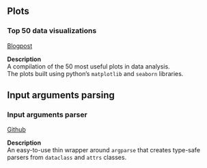 ## Plots

### Top 50 data visualizations

[Blogpost](https://www.machinelearningplus.com/plots/top-50-matplotlib-visualizations-the-master-plots-python/)

**Description**  
A compilation of the 50 most useful plots in data analysis.  
The plots built using python’s `matplotlib` and `seaborn` libraries.


## Input arguments parsing

### Input arguments parser

[Github](https://github.com/roee30/datargs)

**Description**  
An easy-to-use thin wrapper around `argparse` that creates type-safe parsers from `dataclass` and `attrs` classes.
